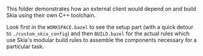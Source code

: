 This folder demonstrates how an external client would depend on and build Skia
using their own C++ toolchain.

Look first in the `WORKSPACE.bazel` to see the setup part (with a quick detour to
`./custom_skia_config`) and then `BUILD.bazel` for the actual rules which use
Skia's modular build rules to assemble the components necessary for a particular task.